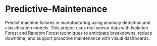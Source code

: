 # Predictive-Maintenance
Predict machine failures in manufacturing using anomaly detection and classification models. This project uses real sensor data with Isolation Forest and Random Forest techniques to anticipate breakdowns, reduce downtime, and support proactive maintenance with visual dashboards.
